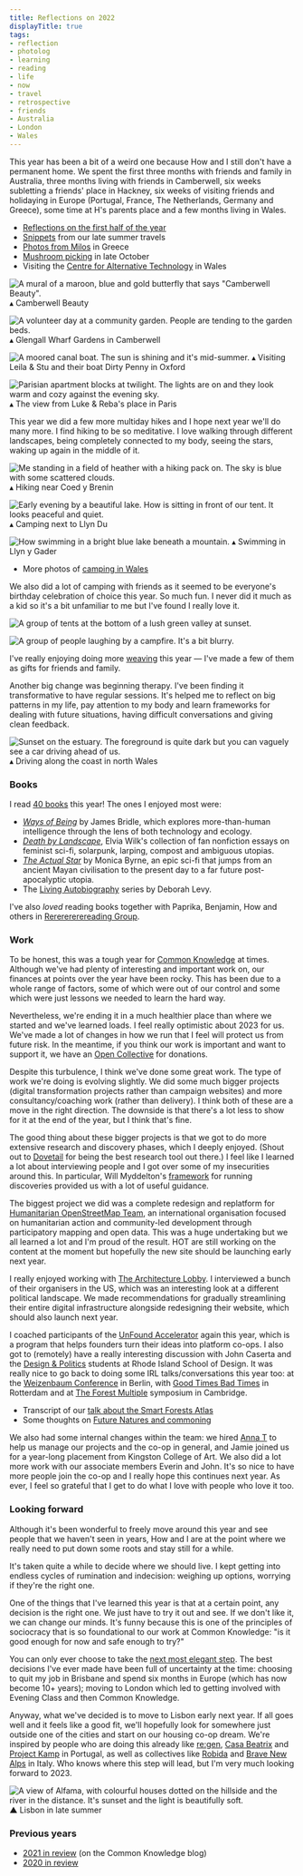 ```yaml
---
title: Reflections on 2022
displayTitle: true
tags: 
- reflection
- photolog
- learning
- reading
- life
- now
- travel
- retrospective
- friends
- Australia
- London
- Wales
---
```


This year has been a bit of a weird one because How and I still don't have a permanent home. We spent the first three months with friends and family in Australia, three months living with friends in Camberwell, six weeks subletting a friends' place in Hackney, six weeks of visiting friends and holidaying in Europe (Portugal, France, The Netherlands, Germany and Greece), some time at H's parents place and a few months living in Wales.

- [Reflections on the first half of the year](https://gemmacope.land/writing/summer-to-spring/)
- [Snippets](https://gemmacope.land/writing/snippets/) from our late summer travels
- [Photos from Milos](https://gemmacope.land/writing/milos/) in Greece
- [Mushroom picking](https://gemmacope.land/writing/mushroom-season/) in late October
- Visiting the [Centre for Alternative Technology](https://gemmacope.land/writing/centre-for-alternative-technology/) in Wales

![A mural of a maroon, blue and gold butterfly that says "Camberwell Beauty".](https://d2w9rnfcy7mm78.cloudfront.net/19627478/original_e54b92882ac1fd7f2c903f42c023ae14.jpg?1672480432?bc=0)
▴ Camberwell Beauty

![A volunteer day at a community garden. People are tending to the garden beds.](https://d2w9rnfcy7mm78.cloudfront.net/19627477/original_467ab851124e934876983b4dccc5d86a.jpg?1672480430?bc=0)
▴ Glengall Wharf Gardens in Camberwell

![A moored canal boat. The sun is shining and it's mid-summer.](https://d2w9rnfcy7mm78.cloudfront.net/19627479/original_11a0fce00902efca93230798d48797ce.jpg?1672480432?bc=0)
▴ Visiting Leila & Stu and their boat Dirty Penny in Oxford

![Parisian apartment blocks at twilight. The lights are on and they look warm and cozy against the evening sky.](https://d2w9rnfcy7mm78.cloudfront.net/19627483/original_0361692dab5e73ff33eedf9b7b7c4461.jpg?1672480448?bc=0)
▴ The view from Luke & Reba's place in Paris

This year we did a few more multiday hikes and I hope next year we'll do many more. I find hiking to be so meditative. I love walking through different landscapes, being completely connected to my body, seeing the stars, waking up again in the middle of it. 

![Me standing in a field of heather with a hiking pack on. The sky is blue with some scattered clouds.](https://d2w9rnfcy7mm78.cloudfront.net/19627474/original_07ec6cf3ce1a3f9c533026f037b726c8.jpg?1672480415?bc=0)
▴ Hiking near Coed y Brenin

![Early evening by a beautiful lake. How is sitting in front of our tent. It looks peaceful and quiet.](https://d2w9rnfcy7mm78.cloudfront.net/19627476/original_ea255a126bb25aa4a0c7795bbf9d4a2c.jpg?1672480428?bc=0)
▴ Camping next to Llyn Du

![How swimming in a bright blue lake beneath a mountain.](https://d2w9rnfcy7mm78.cloudfront.net/19627482/original_9cff128317405c8515aceb7bc90d6542.jpg?1672480447?bc=0)
▴ Swimming in Llyn y Gader

- More photos of [camping in Wales](https://gemmacope.land/writing/mirror/)

We also did a lot of camping with friends as it seemed to be everyone's birthday celebration of choice this year. So much fun. I never did it much as a kid so it's a bit unfamiliar to me but I've found I really love it.

![A group of tents at the bottom of a lush green valley at sunset.](https://d2w9rnfcy7mm78.cloudfront.net/19627481/original_8623664134caa5918304b3b05434a58a.jpg?1672480447?bc=0)

![A group of people laughing by a campfire. It's a bit blurry.](https://d2w9rnfcy7mm78.cloudfront.net/19627475/original_bf8868479c749af0f0b284e111aaccaa.jpg?1672480427?bc=0)

I've really enjoying doing more [weaving](https://gemmacope.land/writing/woven/) this year — I've made a few of them as gifts for friends and family.

Another big change was beginning therapy. I've been finding it transformative to have regular sessions. It's helped me to reflect on big patterns in my life, pay attention to my body and learn frameworks for dealing with future situations, having difficult conversations and giving clean feedback.

![Sunset on the estuary. The foreground is quite dark but you can vaguely see a car driving ahead of us.](https://d2w9rnfcy7mm78.cloudfront.net/19627472/original_1c8d04f7dc894ce6b95b82fbabfd618f.jpg?1672480413?bc=0)
▴ Driving along the coast in north Wales

### Books

I read [40 books](https://app.thestorygraph.com/profile/gemcopeland) this year! The ones I enjoyed most were:
- [*Ways of Being*](https://www.jamesbridle.com/books/ways-of-being) by James Bridle, which explores more-than-human intelligence through the lens of both technology and ecology. 
- [*Death by Landscape*](https://softskull.com/dd-product/death-by-landscape/), Elvia Wilk's collection of fan nonfiction essays on feminist sci-fi, solarpunk, larping, compost and ambiguous utopias.
- [*The Actual Star*](https://www.monicabyrne.org/the-actual-star) by Monica Byrne, an epic sci-fi that jumps from an ancient Mayan civilisation to the present day to a far future post-apocalyptic utopia.
- The [Living Autobiography](https://www.penguin.co.uk/articles/2021/05/deborah-levy-real-estate-living-autobiography-interview) series by Deborah Levy. 

I've also *loved* reading books together with Paprika, Benjamin, How and others in [Rererererereading Group](https://www.are.na/rerererererererereading-group).

### Work

To be honest, this was a tough year for [Common Knowledge](https://commonknowledge.coop/) at times. Although we've had plenty of interesting and important work on, our finances at points over the year have been rocky. This has been due to a whole range of factors, some of which were out of our control and some which were just lessons we needed to learn the hard way. 

Nevertheless, we're ending it in a much healthier place than where we started and we've learned loads. I feel really optimistic about 2023 for us. We've made a lot of changes in how we run that I feel will protect us from future risk. In the meantime, if you think our work is important and want to support it, we have an [Open Collective](https://opencollective.com/commonknowledge) for donations.

Despite this turbulence, I think we've done some great work. The type of work we're doing is evolving slightly. We did some much bigger projects (digital transformation projects rather than campaign websites) and more consultancy/coaching work (rather than delivery). I think both of these are a move in the right direction. The downside is that there's a lot less to show for it at the end of the year, but I think that's fine.

The good thing about these bigger projects is that we got to do more extensive research and discovery phases, which I deeply enjoyed. (Shout out to [Dovetail](https://dovetailapp.com/) for being the best research tool out there.) I feel like I learned a lot about interviewing people and I got over some of my insecurities around this. In particular, Will Myddelton's [framework](https://www.myddelton.co.uk/blog/discovery-block-diagram) for running discoveries provided us with a lot of useful guidance.

The biggest project we did was a complete redesign and replatform for [Humanitarian OpenStreetMap Team](https://hotosm.org/), an international organisation focused on humanitarian action and community-led development through participatory mapping and open data. This was a huge undertaking but we all learned a lot and I'm proud of the result. HOT are still working on the content at the moment but hopefully the new site should be launching early next year.

I really enjoyed working with [The Architecture Lobby](http://architecture-lobby.org/). I interviewed a bunch of their organisers in the US, which was an interesting look at a different political landscape. We made recommendations for gradually streamlining their entire digital infrastructure alongside redesigning their website, which should also launch next year.

I coached participants of the [UnFound Accelerator](https://www.uk.coop/start-new-co-op/support/start-platform-co-op) again this year, which is a program that helps founders turn their ideas into platform co-ops. I also got to (remotely) have a really interesting discussion with John Caserta and the [Design & Politics](http://designandpolitics.risd.gd/) students at Rhode Island School of Design. It was really nice to go back to doing some IRL talks/conversations this year too: at the [Weizenbaum Conference](https://www.weizenbaum-conference.de/) in Berlin, with [Good Times Bad Times](https://goodtimesbadtimes.club/) in Rotterdam and at [The Forest Multiple](https://smartforests.net/the-forest-multiple) symposium in Cambridge.

- Transcript of our [talk about the Smart Forests Atlas](https://gemmacope.land/writing/the-forest-multiple/)
- Some thoughts on [Future Natures and commoning](https://gemmacope.land/writing/past-present-future-commons/)

We also had some internal changes within the team: we hired [Anna T](https://www.annatokareva.net/) to help us manage our projects and the co-op in general, and Jamie joined us for a year-long placement from Kingston College of Art. We also did a lot more work with our associate members Everin and John. It's so nice to have more people join the co-op and I really hope this continues next year. As ever, I feel so grateful that I get to do what I love with people who love it too.

### Looking forward

Although it's been wonderful to freely move around this year and see people that we haven't seen in years, How and I are at the point where we really need to put down some roots and stay still for a while. 

It's taken quite a while to decide where we should live. I kept getting into endless cycles of rumination and indecision: weighing up options, worrying if they're the right one.

One of the things that I've learned this year is that at a certain point, any decision is the right one. We just have to try it out and see. If we don't like it, we can change our minds. It's funny because this is one of the principles of sociocracy that is so foundational to our work at Common Knowledge: "is it good enough for now and safe enough to try?"

You can only ever choose to take the [next most elegant step](https://adriennemareebrown.net/2015/02/02/trust-the-people/). The best decisions I've ever made have been full of uncertainty at the time: choosing to quit my job in Brisbane and spend six months in Europe (which has now become 10+ years); moving to London which led to getting involved with Evening Class and then Common Knowledge.

Anyway, what we've decided is to move to Lisbon early next year. If all goes well and it feels like a good fit, we'll hopefully look for somewhere just outside one of the cities and start on our housing co-op dream. We're inspired by people who are doing this already like [re:gen](https://www.instagram.com/re.gen_pt/), [Casa Beatrix](https://www.instagram.com/thecramooz/) and [Project Kamp](https://projectkamp.com/index.html) in Portugal, as well as collectives like [Robida](https://robidacollective.com/) and [Brave New Alps](https://www.brave-new-alps.com/) in Italy. Who knows where this step will lead, but I'm very much looking forward to 2023. 

![A view of Alfama, with colourful houses dotted on the hillside and the river in the distance. It's sunset and the light is beautifully soft.](https://d2w9rnfcy7mm78.cloudfront.net/19627473/original_11f0e25e5da06c1e1d59db965807041a.jpg?1672480414?bc=0)
▲ Lisbon in late summer

### Previous years
- [2021 in review](https://commonknowledge.coop/writing/2021-in-review) (on the Common Knowledge blog)
- [2020 in review](https://gemmacope.land/writing/2020-in-review/)